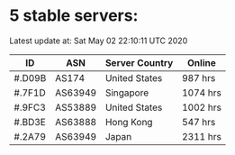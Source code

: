 # 5 stable servers:

Latest update at: Sat May 02 22:10:11 UTC 2020

| ID | ASN | Server Country | Online |
| -- | --- | -------------- | ------ |
| #.D09B | AS174 | United States | 987 hrs |
| #.7F1D | AS63949 | Singapore | 1074 hrs |
| #.9FC3 | AS53889 | United States | 1002 hrs |
| #.BD3E | AS63888 | Hong Kong | 547 hrs |
| #.2A79 | AS63949 | Japan | 2311 hrs |

